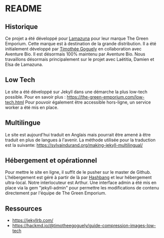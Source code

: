# README

## Historique

Ce projet a été développé pour [Lamazuna](https://www.lamazuna.com/) pour leur marque The Green Emporium. Cette marque est à destination de la grande distribution. Il a été initialement développé par [Timothée Goguely](https://timothee.goguely.com/) en collaboration avec Aventure Bio. Il est désormais 100% maintenu par Aventure Bio. Nous travaillons désormais principalement sur le projet avec Laëtitia, Damien et Elsa de Lamazuna.

## Low Tech

Le site a été développé sur Jekyll dans une démarche la plus low-tech possible. Pour en savoir plus : https://the-green-emporium.com/low-tech.html
Pour pouvoir également être accessible hors-ligne, un service worker a été mis en place.

## Multilingue

Le site est aujourd'hui traduit en Anglais mais pourrait être amené à être traduit en plus de langues à l'avenir. La méthode utilisée pour la traduction est la suivante: https://sylvaindurand.org/making-jekyll-multilingual/

## Hébergement et opérationnel

Pour mettre le site en ligne, il suffit de le pusher sur le master de Github. L'hébergement est géré à partir de là par [Hashbang](https://hashbang.fr/) et leur hébergement ultra-local. Notre interlocuteur est Arthur.
Une interface admin a été mis en place via la gem "jekyll-admin" pour permettre les modifications de contenu directement par l'équipe de The Green Emporium.

## Ressources

- https://jekyllrb.com/
- https://hackmd.io/@timotheegoguely/guide-compression-images-low-tech
